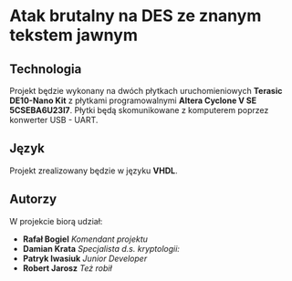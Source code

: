 # Atak brutalny na DES ze znanym tekstem jawnym
## Technologia
Projekt będzie wykonany na dwóch płytkach uruchomieniowych __Terasic DE10-Nano Kit__ z płytkami programowalnymi __Altera Cyclone V SE 5CSEBA6U23I7__. Płytki będą skomunikowane z komputerem poprzez konwerter USB - UART. 
## Język
Projekt zrealizowany będzie w języku __VHDL__.
## Autorzy
W projekcie biorą udział:
* __Rafał Bogiel__    _Komendant projektu_ 
* __Damian Krata__    _Specjalista d.s. kryptologii:_
* __Patryk Iwasiuk__  _Junior Developer_
* __Robert Jarosz__   _Też robił_
